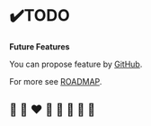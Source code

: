 # ✔️TODO

**Future Features**

You can propose feature by [GitHub](https://github.com/helvm/helio/issues).

For more see [ROADMAP](../developers/ROADMAP.md).

## 🦄 🌈 ❤️ 💛 💚 💙 🤍 🖤
